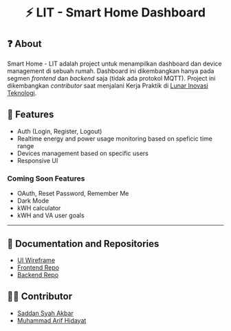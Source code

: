 <h1 align="center">
  ⚡ LIT - Smart Home Dashboard
</h1>

## ❓ About 
Smart Home - LIT adalah project untuk menampilkan dashboard dan device management di sebuah rumah. Dashboard ini dikembangkan hanya pada segmen *frontend* dan *backend* saja (tidak ada protokol MQTT). Project ini dikembangkan *contributor* saat menjalani Kerja Praktik di [Lunar Inovasi Teknologi](https://lunar-inovasi.co.id/).

## 📃 Features
- Auth (Login, Register, Logout)
- Realtime energy and power usage monitoring based on speficic time range
- Devices management based on specific users
- Responsive UI

### Coming Soon Features
- OAuth, Reset Password, Remember Me
- Dark Mode
- kWH calculator
- kWH and VA user goals 

<hr/>

## 💾 Documentation and Repositories
- [UI Wireframe](https://www.figma.com/file/vnzBpOdVkW5COuhIMBC7Kq/UI-Wireframe?node-id=2%3A3&t=rW2Nv1HVIVTVwMqn-0)
- [Frontend Repo](https://github.com/saddansyah/LIT-smart-home-frontend)
- [Backend Repo](https://github.com/mhmd-arif/LIT-smart-home-backend)
  
## 👨‍💻 Contributor
- [Saddan Syah Akbar](https://github.com/saddansyah)
- [Muhammad Arif Hidayat](https://github.com/mhmd-arif)
